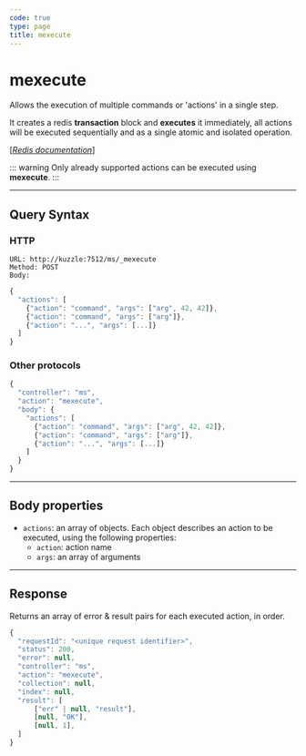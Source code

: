 ```yaml
---
code: true
type: page
title: mexecute
---
```


# mexecute



Allows the execution of multiple commands or 'actions' in a single step.

It creates a redis **transaction** block and **executes** it immediately, all actions will be executed sequentially and as a single atomic and isolated operation.

[[_Redis documentation_]](https://redis.io/topics/transactions)

::: warning
Only already supported actions can be executed using **mexecute**.
:::

---

## Query Syntax

### HTTP

```http
URL: http://kuzzle:7512/ms/_mexecute
Method: POST
Body:
```

```js
{
  "actions": [
    {"action": "command", "args": ["arg", 42, 42]},
    {"action": "command", "args": ["arg"]},
    {"action": "...", "args": [...]}
  ]
}
```

### Other protocols

```js
{
  "controller": "ms",
  "action": "mexecute",
  "body": {
    "actions": [
      {"action": "command", "args": ["arg", 42, 42]},
      {"action": "command", "args": ["arg"]},
      {"action": "...", "args": [...]}
    ]
  }
}
```

---

## Body properties

- `actions`: an array of objects. Each object describes an action to be executed, using the following properties:
  - `action`: action name
  - `args`: an array of arguments

---

## Response

Returns an array of error & result pairs for each executed action, in order.

```js
{
  "requestId": "<unique request identifier>",
  "status": 200,
  "error": null,
  "controller": "ms",
  "action": "mexecute",
  "collection": null,
  "index": null,
  "result": [
      ["err" | null, "result"],
      [null, "OK"],
      [null, 1],
  ]
}
```
